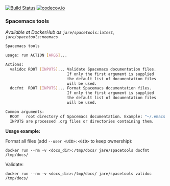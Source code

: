 [![Build Status](https://travis-ci.org/JAremko/spacetools.svg?branch=master)](https://travis-ci.org/JAremko/spacetools)
[![codecov.io](https://codecov.io/github/JAremko/spacetools/coverage.svg?branch=master)](https://codecov.io/github/JAremko/spacetools?branch=master)

### Spacemacs tools
*Available at DockerHub as `jare/spacetools:latest`, `jare/spacetools:noemacs`*

```sh
Spacemacs tools

usage: run ACTION [ARGS]...

Actions:
  validoc ROOT [INPUTS]... Validate Spacemacs documentation files.
                           If only the first argument is supplied
                           the default list of documentation files
                           will be used.
  docfmt  ROOT [INPUTS]... Format Spacemacs documentation files.
                           If only the first argument is supplied
                           the default list of documentation files
                           will be used.

Common arguments:
  ROOT   root directory of Spacemacs documentation. Example: "~/.emacs.d/".
  INPUTS are processed .org files or directories containing them.
```

**Usage example:**

Format all files (add `--user <UID>:<GID>` to keep ownership):

`docker run --rm -v <docs_dir>:/tmp/docs/ jare/spacetools docfmt /tmp/docs/`

Validate:

`docker run --rm -v <docs_dir>:/tmp/docs/ jare/spacetools validoc /tmp/docs/`
